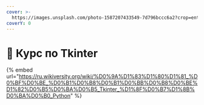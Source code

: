 ```yaml
---
cover: >-
  https://images.unsplash.com/photo-1587207433549-7d796bccc6a2?crop=entropy&cs=srgb&fm=jpg&ixid=M3wxOTcwMjR8MHwxfHNlYXJjaHwxfHxidXR0b258ZW58MHx8fHwxNzExOTk1ODI4fDA&ixlib=rb-4.0.3&q=85
coverY: 0
---
```


# 📗 Курс по Tkinter

{% embed url="https://ru.wikiversity.org/wiki/%D0%9A%D1%83%D1%80%D1%81_%D0%BF%D0%BE_%D0%B1%D0%B8%D0%B1%D0%BB%D0%B8%D0%BE%D1%82%D0%B5%D0%BA%D0%B5_Tkinter_%D1%8F%D0%B7%D1%8B%D0%BA%D0%B0_Python" %}
